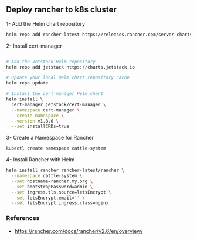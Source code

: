 ## Deploy rancher to k8s cluster

1- Add the Helm chart repository

```bash
helm repo add rancher-latest https://releases.rancher.com/server-charts/latest

```

2- Install cert-manager

```bash

# Add the Jetstack Helm repository
helm repo add jetstack https://charts.jetstack.io

# Update your local Helm chart repository cache
helm repo update

# Install the cert-manager Helm chart
helm install \
  cert-manager jetstack/cert-manager \
  --namespace cert-manager \
  --create-namespace \
  --version v1.8.0 \
  --set installCRDs=true

```

3- Create a Namespace for Rancher

```bash
kubectl create namespace cattle-system
```

4- Install Rancher with Helm

```bash
helm install rancher rancher-latest/rancher \
  --namespace cattle-system \
  --set hostname=rancher.my.org \
  --set bootstrapPassword=admin \
  --set ingress.tls.source=letsEncrypt \
  --set letsEncrypt.email='' \
  --set letsEncrypt.ingress.class=nginx
```

### References

- https://rancher.com/docs/rancher/v2.6/en/overview/
